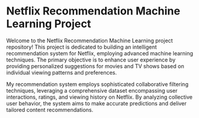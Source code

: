 # Netflix Recommendation Machine Learning Project
Welcome to the Netflix Recommendation Machine Learning project repository! This project is dedicated to building an intelligent recommendation system for Netflix, employing advanced machine learning techniques. The primary objective is to enhance user experience by providing personalized suggestions for movies and TV shows based on individual viewing patterns and preferences.

My recommendation system employs sophisticated collaborative filtering techniques, leveraging a comprehensive dataset encompassing user interactions, ratings, and viewing history on Netflix. By analyzing collective user behavior, the system aims to make accurate predictions and deliver tailored content recommendations.
